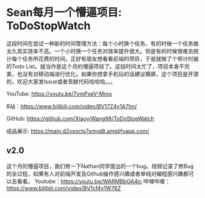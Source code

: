 # Sean每月一个懵逼项目: ToDoStopWatch
这段时间在尝试一种新的时间管理方法：每个小时换个任务。有的时候一个任务做太久其实效率不高。一个小时换一个任务对效率提升很大。但是有的时候很难去统计每个任务所花费的时间。正好有朋友想看看前端的项目，于是就做了个带计时器的Todo List。就当作是这个月的懵逼项目了。这段时间太忙了，项目本身不完美，也没有对移动端进行优化。如果你想拿手机玩的话建议横屏。这个项目是开源的，欢迎大家发Issue或者贡献代码哈哈哈。。。

YouTube: https://youtu.be/7vmPxeV-Mmo

B站：https://www.bilibili.com/video/BV17Z4y1A7hn/

GitHub: https://github.com/XiaoyiWang98/ToDoStopWatch

成品展示: https://main.d2vxocts7smvd8.amplifyapp.com/

## v2.0
这个月的懵逼项目，我们修一下Nathan同学提出的一个bug。视频记录了修Bug的全过程，如果有人对前端开发及Github操作感兴趣或者单纯对编程感兴趣都可以去看看。
Youtube：https://youtu.be/WARMBbGA4ic
哔哩哔哩：https://www.bilibili.com/video/BV1cf4y1W76Z
